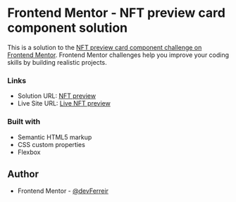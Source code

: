 # Frontend Mentor - NFT preview card component solution

This is a solution to the [NFT preview card component challenge on Frontend Mentor](https://www.frontendmentor.io/challenges/nft-preview-card-component-SbdUL_w0U). Frontend Mentor challenges help you improve your coding skills by building realistic projects. 

### Links

- Solution URL: [NFT preview](https://github.com/devFerreir/NFT--preview-card-component)
- Live Site URL: [Live NFT preview](https://nftpreviewcardbyme.netlify.app)


### Built with

- Semantic HTML5 markup
- CSS custom properties
- Flexbox

## Author

- Frontend Mentor - [@devFerreir]([https://www.frontendmentor.io/profile/yourusername](https://www.frontendmentor.io/profile/devFerreir))
